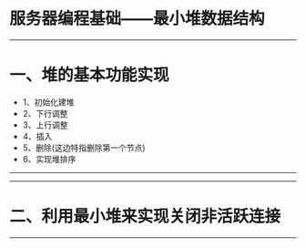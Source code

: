 # 服务器编程基础——最小堆数据结构

----
# 一、堆的基本功能实现

* 1、初始化建堆
* 2、下行调整
* 3、上行调整
* 4、插入
* 5、删除(这边特指删除第一个节点)
* 6、实现堆排序

----

----
# 二、利用最小堆来实现关闭非活跃连接

----
